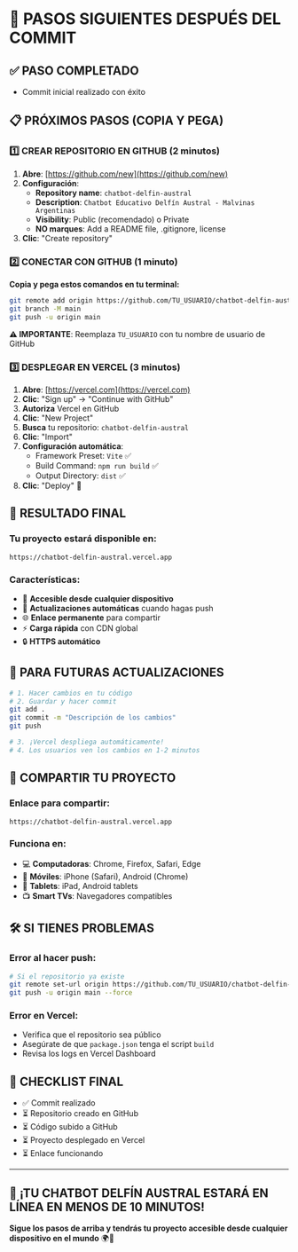 # 🚀 PASOS SIGUIENTES DESPUÉS DEL COMMIT

## ✅ **PASO COMPLETADO**
- Commit inicial realizado con éxito

## 📋 **PRÓXIMOS PASOS (COPIA Y PEGA)**

### **1️⃣ CREAR REPOSITORIO EN GITHUB (2 minutos)**

1. **Abre**: [https://github.com/new](https://github.com/new)
2. **Configuración**:
   - **Repository name**: `chatbot-delfin-austral`
   - **Description**: `Chatbot Educativo Delfín Austral - Malvinas Argentinas`
   - **Visibility**: Public (recomendado) o Private
   - **NO marques**: Add a README file, .gitignore, license
3. **Clic**: "Create repository"

### **2️⃣ CONECTAR CON GITHUB (1 minuto)**

**Copia y pega estos comandos en tu terminal:**

```bash
git remote add origin https://github.com/TU_USUARIO/chatbot-delfin-austral.git
git branch -M main
git push -u origin main
```

**⚠️ IMPORTANTE**: Reemplaza `TU_USUARIO` con tu nombre de usuario de GitHub

### **3️⃣ DESPLEGAR EN VERCEL (3 minutos)**

1. **Abre**: [https://vercel.com](https://vercel.com)
2. **Clic**: "Sign up" → "Continue with GitHub"
3. **Autoriza** Vercel en GitHub
4. **Clic**: "New Project"
5. **Busca** tu repositorio: `chatbot-delfin-austral`
6. **Clic**: "Import"
7. **Configuración automática**:
   - Framework Preset: `Vite` ✅
   - Build Command: `npm run build` ✅
   - Output Directory: `dist` ✅
8. **Clic**: "Deploy" 🚀

## 🎉 **RESULTADO FINAL**

### **Tu proyecto estará disponible en:**
```
https://chatbot-delfin-austral.vercel.app
```

### **Características:**
- 📱 **Accesible desde cualquier dispositivo**
- 🔄 **Actualizaciones automáticas** cuando hagas push
- 🌐 **Enlace permanente** para compartir
- ⚡ **Carga rápida** con CDN global
- 🔒 **HTTPS automático**

## 🔄 **PARA FUTURAS ACTUALIZACIONES**

```bash
# 1. Hacer cambios en tu código
# 2. Guardar y hacer commit
git add .
git commit -m "Descripción de los cambios"
git push

# 3. ¡Vercel despliega automáticamente!
# 4. Los usuarios ven los cambios en 1-2 minutos
```

## 📱 **COMPARTIR TU PROYECTO**

### **Enlace para compartir:**
```
https://chatbot-delfin-austral.vercel.app
```

### **Funciona en:**
- 💻 **Computadoras**: Chrome, Firefox, Safari, Edge
- 📱 **Móviles**: iPhone (Safari), Android (Chrome)
- 📱 **Tablets**: iPad, Android tablets
- 📺 **Smart TVs**: Navegadores compatibles

## 🛠️ **SI TIENES PROBLEMAS**

### **Error al hacer push:**
```bash
# Si el repositorio ya existe
git remote set-url origin https://github.com/TU_USUARIO/chatbot-delfin-austral.git
git push -u origin main --force
```

### **Error en Vercel:**
- Verifica que el repositorio sea público
- Asegúrate de que `package.json` tenga el script `build`
- Revisa los logs en Vercel Dashboard

## 🎯 **CHECKLIST FINAL**

- ✅ Commit realizado
- ⏳ Repositorio creado en GitHub
- ⏳ Código subido a GitHub
- ⏳ Proyecto desplegado en Vercel
- ⏳ Enlace funcionando

---

## 🎵 **¡TU CHATBOT DELFÍN AUSTRAL ESTARÁ EN LÍNEA EN MENOS DE 10 MINUTOS!**

**Sigue los pasos de arriba y tendrás tu proyecto accesible desde cualquier dispositivo en el mundo** 🌍🐬